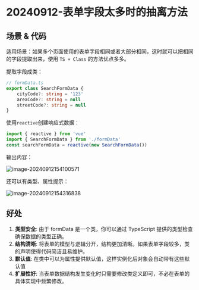 # 20240912-表单字段太多时的抽离方法

## 场景 & 代码

适用场景：如果多个页面使用的表单字段相同或者大部分相同，这时就可以把相同的字段提取出来，使用 `TS + Class` 的方法优点多多。

提取字段成类：

```ts
// formData.ts 
export class SearchFormData {
    cityCode?: string = '123'
    areaCode?: string = null
    streetCode?: string = null
}
```

使用`reactive`创建响应式数据：

```ts
import { reactive } from 'vue'
import { SearchFormData } from './formData'
const searchFormData = reactive(new SearchFormData())
```

输出内容：

![image-20240912154100571](https://s2.loli.net/2024/09/12/nVuy5trsPx7E9pJ.png)

还可以有类型、属性提示：

![image-20240912154316838](https://s2.loli.net/2024/09/12/drVw6AogUI4PaQl.png)

## 好处

1. **类型安全**: 由于 formData 是一个类，你可以通过 TypeScript 提供的类型检查确保数据的类型正确。
2. **结构清晰**: 将表单的模型与逻辑分开，结构更加清晰。如果表单字段较多，类的声明使得代码简洁且易维护。
3. **默认值**: 在类中可以为属性提供默认值，这样实例化后对象会自动带有这些默认值
4. **扩展性好**: 当表单数据结构发生变化时只需要修改类定义即可，不必在表单的具体实现中频繁修改。